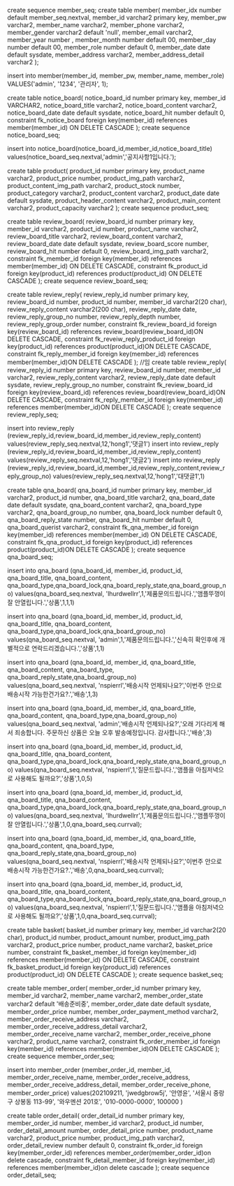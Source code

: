 create sequence member_seq;
create table member(
	member_idx number default member_seq.nextval,
    member_id varchar2 primary key,
    member_pw varchar2,
    member_name varchar2,
    member_phone varchar2,
    member_gender varchar2 default 'null',
    member_email varchar2,
    member_year number ,
    member_month number default 00,
    member_day number default 00,
    member_role number default 0,
    member_date date default sysdate,
    member_address varchar2,
    member_address_detail varchar2
);

insert into member(member_id, member_pw, member_name, member_role) VALUES('admin', '1234', '관리자', 1);

create table notice_board(
    notice_board_id number primary key,
    member_id VARCHAR2,
    notice_board_title varchar2,
    notice_board_content varchar2,
    notice_board_date date default sysdate,
    notice_board_hit number default 0,
    constraint fk_notice_board foreign key(member_id)
    references member(member_id) ON DELETE CASCADE 
);
create sequence notice_board_seq;

insert into notice_board(notice_board_id,member_id,notice_board_title)
values(notice_board_seq.nextval,'admin','공지사항1입니다.');

create table product(
    product_id number primary key,
    product_name varchar2,
    product_price number,
    product_img_path varchar2,
    product_content_img_path varchar2,
    product_stock number,
    product_category varchar2,
    product_content varchar2,
    product_date date default sysdate,
    product_header_content varchar2,
    product_main_content varchar2,
    product_capacity varchar2
);
create sequence product_seq;

create table review_board(
    review_board_id number primary key,
    member_id varchar2, 
    product_id number,
    product_name varchar2,
    review_board_title varchar2,
    review_board_content varchar2,
    review_board_date date default sysdate,
    review_board_score number,
    review_board_hit number default 0,
    review_board_img_path varchar2,
    constraint fk_member_id foreign key(member_id) 
    references member(member_id) ON DELETE CASCADE,
    constraint fk_product_id foreign key(product_id) 
    references product(product_id) ON DELETE CASCADE
);
create sequence review_board_seq;

create table review_reply(
    review_reply_id number primary key,
    review_board_id number,
    product_id number,
    member_id varchar2(20 char),
    review_reply_content varchar2(200 char),
    review_reply_date date,
    review_reply_group_no number,
    review_reply_depth number,
    review_reply_group_order number,
    constraint fk_review_board_id foreign key(review_board_id)
    references review_board(review_board_id)ON DELETE CASCADE,
    constraint fk_reveiw_reply_product_id foreign key(product_id)
    references product(product_id)ON DELETE CASCADE,
    constraint fk_reply_member_id foreign key(member_id)
    references member(member_id)ON DELETE CASCADE
);
 //임
create table review_reply(
    review_reply_id number primary key,
    review_board_id number,
    member_id varchar2,
    review_reply_content varchar2,
    review_reply_date date default sysdate,
    review_reply_group_no number,
    constraint fk_review_board_id foreign key(review_board_id)
    references review_board(review_board_id)ON DELETE CASCADE,
    constraint fk_reply_member_id foreign key(member_id)
    references member(member_id)ON DELETE CASCADE
);
create sequence review_reply_seq;

insert into review_reply (review_reply_id,review_board_id,member_id,review_reply_content)
values(review_reply_seq.nextval,12,'hong1','댓글1')
insert into review_reply (review_reply_id,review_board_id,member_id,review_reply_content)
values(review_reply_seq.nextval,12,'hong1','댓글2')
insert into review_reply (review_reply_id,review_board_id,member_id,review_reply_content,review_reply_group_no)
values(review_reply_seq.nextval,12,'hong1','대댓글1',1)

create table qna_board(
    qna_board_id number primary key,
    member_id varchar2,
    product_id number,
    qna_board_title varchar2,
    qna_board_date date default sysdate,
    qna_board_content varchar2,
    qna_board_type varchar2,
    qna_board_group_no number,
    qna_board_lock number default 0,
    qna_board_reply_state number,
    qna_board_hit number default 0,
    qna_board_querist varchar2,
    constraint fk_qna_member_id foreign key(member_id)
    references member(member_id) ON DELETE CASCADE,
    constraint fk_qna_product_id foreign key(product_id)
    references product(product_id)ON DELETE CASCADE
);
create sequence qna_board_seq;

insert into qna_board (qna_board_id, member_id, product_id, qna_board_title, qna_board_content, qna_board_type,qna_board_lock,qna_board_reply_state,qna_board_group_no) values(qna_board_seq.nextval, 'lhurdwellrr',1,'제품문의드립니다.','앰플뚜껑이 잘 안열립니다.','상품',1,1,1)

insert into qna_board (qna_board_id, member_id, product_id, qna_board_title, qna_board_content, qna_board_type,qna_board_lock,qna_board_group_no) values(qna_board_seq.nextval, 'admin',1,'제품문의드립니다.','신속히 확인후에 개별적으로 연락드리겠습니다.','상품',1,1)

insert into qna_board (qna_board_id, member_id, qna_board_title, qna_board_content, qna_board_type, qna_board_reply_state,qna_board_group_no) values(qna_board_seq.nextval, 'nspierrl','배송시작 언제되나요?','이번주 안으로 배송시작 가능한건가요?.','배송',1,3)

insert into qna_board (qna_board_id, member_id, qna_board_title, qna_board_content, qna_board_type,qna_board_group_no) values(qna_board_seq.nextval, 'admin','배송시작 언제되나요?','오래 기다리게 해서 죄송합니다. 주문하신 상품은 오늘 오후 발송예정입니다. 감사합니다.','배송',3)

insert into qna_board (qna_board_id, member_id, product_id, qna_board_title, qna_board_content, qna_board_type,qna_board_lock,qna_board_reply_state,qna_board_group_no) values(qna_board_seq.nextval, 'nspierrl',1,'질문드립니다.','앰플을 아침저녁으로 사용해도 될까요?','상품',1,0,5)

insert into qna_board (qna_board_id, member_id, product_id, qna_board_title, qna_board_content, qna_board_type,qna_board_lock,qna_board_reply_state,qna_board_group_no) values(qna_board_seq.nextval, 'lhurdwellrr',1,'제품문의드립니다.','앰플뚜껑이 잘 안열립니다.','상품',1,0,qna_board_seq.currval);


insert into qna_board (qna_board_id, member_id, qna_board_title, qna_board_content, qna_board_type, qna_board_reply_state,qna_board_group_no) values(qna_board_seq.nextval, 'nspierrl','배송시작 언제되나요?','이번주 안으로 배송시작 가능한건가요?.','배송',0,qna_board_seq.currval);

insert into qna_board (qna_board_id, member_id, product_id, qna_board_title, qna_board_content, qna_board_type,qna_board_lock,qna_board_reply_state,qna_board_group_no) values(qna_board_seq.nextval, 'nspierrl',1,'질문드립니다.','앰플을 아침저녁으로 사용해도 될까요?','상품',1,0,qna_board_seq.currval);

create table basket(
    basket_id number primary key,
    member_id varchar2(20 char),
    product_id number,
   	product_amount number,
   	product_img_path varchar2,
   	product_price number,
   	product_name varchar2,
   	basket_price number,
    constraint fk_basket_member_id foreign key(member_id)
    references member(member_id) ON DELETE CASCADE,
    constraint fk_basket_product_id foreign key(product_id)
    references product(product_id) ON DELETE CASCADE
);
create sequence basket_seq;

create table member_order(
    member_order_id number primary key,
    member_id varchar2,
    member_name varchar2,
    member_order_state varchar2 default '배송준비중',
    member_order_date date default sysdate,
    member_order_price number,
    member_order_payment_method varchar2,
    member_order_receive_address varchar2,
    member_order_receive_address_detail varchar2,
    member_order_receive_name varchar2,
    member_order_receive_phone varchar2,
    product_name varchar2,
    constraint fk_order_member_id foreign key(member_id)
    references member(member_id)ON DELETE CASCADE
);
create sequence member_order_seq;

insert into member_order (member_order_id,  member_id, member_order_receive_name,  member_order_receive_address,   member_order_receive_address_detail, member_order_receive_phone, member_order_price) values(202109211, 'jwedgbrow5j', '안영윤', '서울시 중랑구 상봉동 113-99', '와우멘션 201호', '010-0000-0000', 100000  )

create table order_detail(
    order_detail_id number primary key,
    member_order_id number,
    member_id varchar2,
    product_id number,
    order_detail_amount number,
    order_detail_price number,
    product_name varchar2,
    product_price number,
    product_img_path varchar2,
    order_detail_review number default 0,
    constraint fk_order_id foreign key(member_order_id)
    references member_order(member_order_id)on delete cascade,
    constraint fk_detail_member_id foreign key(member_id)
    references member(member_id)on delete cascade
);
create sequence order_detail_seq;
